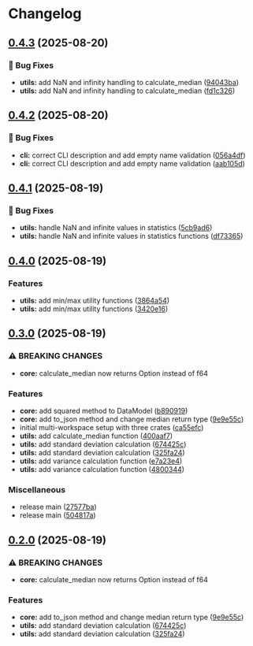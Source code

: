 # Changelog

## [0.4.3](https://github.com/joshrotenberg/release-test-project/compare/release-test-utils-v0.4.2...release-test-utils-v0.4.3) (2025-08-20)


### 🐛 Bug Fixes

* **utils:** add NaN and infinity handling to calculate_median ([94043ba](https://github.com/joshrotenberg/release-test-project/commit/94043bab9f0838d4d86732458811d8d08f1063f8))
* **utils:** add NaN and infinity handling to calculate_median ([fd1c326](https://github.com/joshrotenberg/release-test-project/commit/fd1c326078a4bcb63126947d02a83a8f42b3d882))

## [0.4.2](https://github.com/joshrotenberg/release-test-project/compare/release-test-utils-v0.4.1...release-test-utils-v0.4.2) (2025-08-20)


### 🐛 Bug Fixes

* **cli:** correct CLI description and add empty name validation ([056a4df](https://github.com/joshrotenberg/release-test-project/commit/056a4df4cbc3f5da1ddeebbcbb64006aa371aab7))
* **cli:** correct CLI description and add empty name validation ([aab105d](https://github.com/joshrotenberg/release-test-project/commit/aab105d84fa5dd8b3fa8ed128a22617d9fb71e0a))

## [0.4.1](https://github.com/joshrotenberg/release-test-project/compare/release-test-utils-v0.4.0...release-test-utils-v0.4.1) (2025-08-19)


### 🐛 Bug Fixes

* **utils:** handle NaN and infinite values in statistics ([5cb9ad6](https://github.com/joshrotenberg/release-test-project/commit/5cb9ad68048b46442524efc2bdecc4286407917f))
* **utils:** handle NaN and infinite values in statistics functions ([df73365](https://github.com/joshrotenberg/release-test-project/commit/df7336531a8be335b27b7c0348f3ba55e838a14e))

## [0.4.0](https://github.com/joshrotenberg/release-test-project/compare/release-test-utils-v0.3.0...release-test-utils-v0.4.0) (2025-08-19)


### Features

* **utils:** add min/max utility functions ([3864a54](https://github.com/joshrotenberg/release-test-project/commit/3864a5403bd0b618e0b3b4a7e415baffa90d0306))
* **utils:** add min/max utility functions ([3420e16](https://github.com/joshrotenberg/release-test-project/commit/3420e168fdfbacf0d92659eca342ab025424d163))

## [0.3.0](https://github.com/joshrotenberg/release-test-project/compare/release-test-utils-v0.2.0...release-test-utils-v0.3.0) (2025-08-19)


### ⚠ BREAKING CHANGES

* **core:** calculate_median now returns Option<f64> instead of f64

### Features

* **core:** add squared method to DataModel ([b890919](https://github.com/joshrotenberg/release-test-project/commit/b890919d09a00a5dfe8c6722eda9d799cfda3feb))
* **core:** add to_json method and change median return type ([9e9e55c](https://github.com/joshrotenberg/release-test-project/commit/9e9e55ccfb4bb3b22f393f8a15e89d2a2137cd41))
* initial multi-workspace setup with three crates ([ca55efc](https://github.com/joshrotenberg/release-test-project/commit/ca55efc4245cf549b9c48027cd599461caf643a2))
* **utils:** add calculate_median function ([400aaf7](https://github.com/joshrotenberg/release-test-project/commit/400aaf7a0cc6578ac73e41d07023e98e2de06ea2))
* **utils:** add standard deviation calculation ([674425c](https://github.com/joshrotenberg/release-test-project/commit/674425cf76a693a539ef2460a394f78a9af882d1))
* **utils:** add standard deviation calculation ([325fa24](https://github.com/joshrotenberg/release-test-project/commit/325fa249a10e025b4f604fb00669679a0d177414))
* **utils:** add variance calculation function ([e7a23e4](https://github.com/joshrotenberg/release-test-project/commit/e7a23e4abf66972db4be11947b5aa2757605c21e))
* **utils:** add variance calculation function ([4800344](https://github.com/joshrotenberg/release-test-project/commit/4800344ece88da5379f3e9949d0faba0977edffd))


### Miscellaneous

* release main ([27577ba](https://github.com/joshrotenberg/release-test-project/commit/27577ba0a1540a430f057a67f6cd43bf00df0794))
* release main ([504817a](https://github.com/joshrotenberg/release-test-project/commit/504817ace01f3405da400b37da6d805cc1bf14bf))

## [0.2.0](https://github.com/joshrotenberg/release-test-project/compare/release-test-utils-v0.1.0...release-test-utils-v0.2.0) (2025-08-19)


### ⚠ BREAKING CHANGES

* **core:** calculate_median now returns Option<f64> instead of f64

### Features

* **core:** add to_json method and change median return type ([9e9e55c](https://github.com/joshrotenberg/release-test-project/commit/9e9e55ccfb4bb3b22f393f8a15e89d2a2137cd41))
* **utils:** add standard deviation calculation ([674425c](https://github.com/joshrotenberg/release-test-project/commit/674425cf76a693a539ef2460a394f78a9af882d1))
* **utils:** add standard deviation calculation ([325fa24](https://github.com/joshrotenberg/release-test-project/commit/325fa249a10e025b4f604fb00669679a0d177414))
